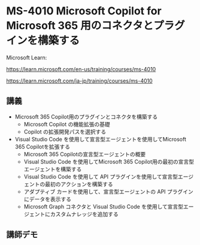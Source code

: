 # MS-4010 Microsoft Copilot for Microsoft 365 用のコネクタとプラグインを構築する

<!--
ラーニングパス1が「Microsoft 365 Copilot用のプラグインとコネクタを構築する」となっています。コース名はおそらくここから取られたものと思われます。含まれるモジュールは「Microsoft 365 Copilot の機能拡張の基礎」と「Copilot の拡張開発パスを選択する」の2つであり、基本的に「Copilotの拡張方法にはどのようなものがあり、どの場合にどれを選択すべきか」という概論を説明します。VSCodeのTeams Toolkit拡張機能やKiota拡張機能でプラグインが作れますよ、というご紹介がある。

https://learn.microsoft.com/ja-jp/training/modules/microsoft-copilot-extensibility-fundamentals/4-add-skills-copilot-plugins
 
ラーニングパス2が「Visual Studio Code を使用して宣言型エージェントを使用してMicrosoft 365 Copilotを拡張する」となっています。このラーニングパスは昨年11月のコース改定で追加されたものだそうです。 https://techcommunity.microsoft.com/blog/iltcommunicationblog/introducing-the-newly-revamped-ms-4010-build-plugins-and-connectors-for-microsof/4330329
んでこのラーニングパス2では、VSCodeを使用してMicrosoft 365 Copilotを拡張する、という内容になります。「宣言的エージェント」という仕組みを使用して、基本的に設定ファイルをごにょごにょしてMicrosoft 365 Copilotをカスタマイズする感じです。あとはTeams上で動作確認をします。宣言型エージェントで、プラグイン（ここではレストランのメニューを表示したり注文したりする例が使用される）やGraphコネクタ（コントソ社のITポリシーのテキストをGraphコネクタ経由で読み込む例が使用される）を使う方法の解説が含まれます。
 
ラーニングパス2にはラボがあるようです。https://github.com/MicrosoftLearning/MS-4010-Build-Plugins-Connectors-Microsoft-Copilot-M365/tree/main/Instructions/Labs ラボ1番で宣言型エージェントの基本、ラボ2番でプラグインの作成（といってもマニュフェストをコピペするだけ）、ラボ3でアダプティブカードという、Copilotの応答のアイコンをクリックすると詳細（ここではレストランの注文内容）をポップアップで表示する仕掛けを追加、といった感じですね。
-->

Microsoft Learn: 

https://learn.microsoft.com/en-us/training/courses/ms-4010

https://learn.microsoft.com/ja-jp/training/courses/ms-4010

## 講義

- Microsoft 365 Copilot用のプラグインとコネクタを構築する
    - Microsoft Copilot の機能拡張の基礎
    - Copilot の拡張開発パスを選択する
- Visual Studio Code を使用して宣言型エージェントを使用してMicrosoft 365 Copilotを拡張する
    - Microsoft 365 Copilotの宣言型エージェントの概要
    - Visual Studio Code を使用してMicrosoft 365 Copilot用の最初の宣言型エージェントを構築する
    - Visual Studio Code を使用して API プラグインを使用して宣言型エージェントの最初のアクションを構築する
    - アダプティブ カードを使用して、宣言型エージェントの API プラグインにデータを表示する
    - Microsoft Graph コネクタと Visual Studio Code を使用して宣言型エージェントにカスタムナレッジを追加する

<!--
2024/11にコースが更新された
https://techcommunity.microsoft.com/blog/iltcommunicationblog/introducing-the-newly-revamped-ms-4010-build-plugins-and-connectors-for-microsof/4330329

- ガイド付きプロジェクト - Microsoft Copilot 用の TypeScript (TS) を使用してメッセージ拡張機能プラグインを構築する

-->

## 講師デモ

